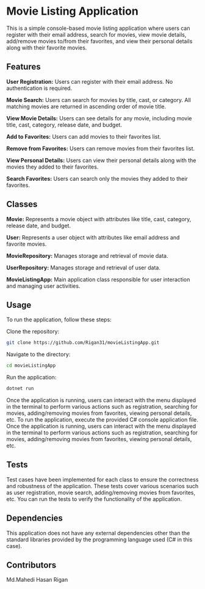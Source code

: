 # Movie Listing Application
This is a simple console-based movie listing application where users can register with their email address, search for movies, view movie details, add/remove movies to/from their favorites, and view their personal details along with their favorite movies.

## Features
**User Registration:** Users can register with their email address. No authentication is required.

**Movie Search:** Users can search for movies by title, cast, or category. All matching movies are returned in ascending order of movie title.

**View Movie Details:** Users can see details for any movie, including movie title, cast, category, release date, and budget.

**Add to Favorites:** Users can add movies to their favorites list.

**Remove from Favorites:** Users can remove movies from their favorites list.

**View Personal Details:** Users can view their personal details along with the movies they added to their favorites.

**Search Favorites:** Users can search only the movies they added to their favorites.

## Classes
**Movie:** Represents a movie object with attributes like title, cast, category, release date, and budget.

**User:** Represents a user object with attributes like email address and favorite movies.

**MovieRepository:** Manages storage and retrieval of movie data.

**UserRepository:** Manages storage and retrieval of user data.

**MovieListingApp:** Main application class responsible for user interaction and managing user activities.

## Usage

To run the application, follow these steps:

Clone the repository:
```bash
git clone https://github.com/Rigan31/movieListingApp.git
```
Navigate to the directory:
```bash
cd movieListingApp
```
Run the application:
```bash
dotnet run
```
Once the application is running, users can interact with the menu displayed in the terminal to perform various actions such as registration, searching for movies, adding/removing movies from favorites, viewing personal details, etc.
To run the application, execute the provided C# console application file. Once the application is running, users can interact with the menu displayed in the terminal to perform various actions such as registration, searching for movies, adding/removing movies from favorites, viewing personal details, etc.

## Tests
Test cases have been implemented for each class to ensure the correctness and robustness of the application. These tests cover various scenarios such as user registration, movie search, adding/removing movies from favorites, etc. You can run the tests to verify the functionality of the application.

## Dependencies
This application does not have any external dependencies other than the standard libraries provided by the programming language used (C# in this case).

## Contributors
Md.Mahedi Hasan Rigan

